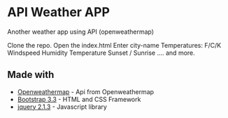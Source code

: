# API Weather APP
Another weather app using API (openweathermap)

Clone the repo.
Open the index.html
Enter city-name
Temperatures: F/C/K
Windspeed
Humidity
Temperature
Sunset / Sunrise
.... and more.


## Made with

* [Openweathermap](https://openweathermap.org/api) - Api from Openweathermap
* [Bootstrap 3.3](https://getbootstrap.com/docs/3.3/getting-started/) - HTML and CSS Framework
* [jquery 2.1.3](http://api.jquery.com/) - Javascript library
